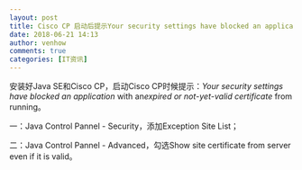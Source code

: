 ```yaml
---
layout: post
title: Cisco CP 启动后提示Your security settings have blocked an application with an expired or not-yet-valid certificate from running
date: 2018-06-21 14:13
author: venhow
comments: true
categories: [IT资讯]
---
```

安装好Java SE和Cisco CP，启动Cisco CP时候提示：<em>Your security settings have blocked an application</em> with an<em>expired or not</em>-<em>yet</em>-<em>valid certificate</em> from running。

一：Java Control Pannel - Security，添加Exception Site List；

二：Java Control Pannel - Advanced，勾选Show site certificate from server even if it is valid。
